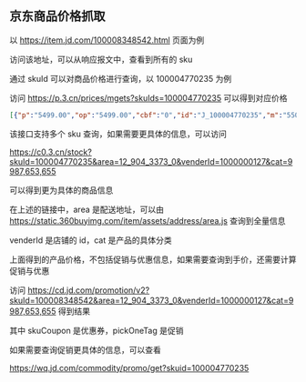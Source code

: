 ## 京东商品价格抓取

以 https://item.jd.com/100008348542.html 页面为例

访问该地址，可以从响应报文中，查看到所有的 sku

通过 skuId 可以对商品价格进行查询，以 100004770235 为例

访问 https://p.3.cn/prices/mgets?skuIds=100004770235 可以得到对应价格

```json
[{"p":"5499.00","op":"5499.00","cbf":"0","id":"J_100004770235","m":"5500.00"}]
```

该接口支持多个 sku 查询，如果需要更具体的信息，可以访问

https://c0.3.cn/stock?skuId=100004770235&area=12_904_3373_0&venderId=1000000127&cat=9987,653,655

可以得到更为具体的商品信息

在上述的链接中，area 是配送地址，可以由 https://static.360buyimg.com/item/assets/address/area.js 查询到全量信息

venderId 是店铺的 id，cat 是产品的具体分类

上面得到的产品价格，不包括促销与优惠信息，如果需要查询到手价，还需要计算促销与优惠

访问 https://cd.jd.com/promotion/v2?skuId=100008348542&area=12_904_3373_0&venderId=1000000127&cat=9987,653,655 得到结果

其中 skuCoupon 是优惠券，pickOneTag 是促销

如果需要查询促销更具体的信息，可以查看

https://wq.jd.com/commodity/promo/get?skuid=100004770235
